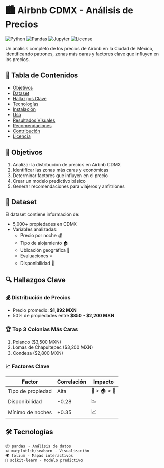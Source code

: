 # 🏙️ Airbnb CDMX - Análisis de Precios

![Python](https://img.shields.io/badge/Python-3.8%2B-blue)
![Pandas](https://img.shields.io/badge/Pandas-1.3+-brightgreen)
![Jupyter](https://img.shields.io/badge/Jupyter-Notebook-orange)
![License](https://img.shields.io/badge/License-MIT-yellow)

Un análisis completo de los precios de Airbnb en la Ciudad de México, identificando patrones, zonas más caras y factores clave que influyen en los precios.

## 📌 Tabla de Contenidos
- [Objetivos](#🎯-objetivos)
- [Dataset](#📂-dataset)
- [Hallazgos Clave](#🔍-hallazgos-clave)
- [Tecnologías](#🛠️-tecnologías)
- [Instalación](#⚙️-instalación)
- [Uso](#🚀-uso)
- [Resultados Visuales](#📊-resultados-visuales)
- [Recomendaciones](#💡-recomendaciones)
- [Contribución](#🤝-contribución)
- [Licencia](#📜-licencia)

## 🎯 Objetivos
1. Analizar la distribución de precios en Airbnb CDMX
2. Identificar las zonas más caras y económicas
3. Determinar factores que influyen en el precio
4. Crear un modelo predictivo básico
5. Generar recomendaciones para viajeros y anfitriones

## 📂 Dataset
El dataset contiene información de:
- 5,000+ propiedades en CDMX
- Variables analizadas:
  - Precio por noche 💰
  - Tipo de alojamiento 🏠
  - Ubicación geográfica 📍
  - Evaluaciones ⭐
  - Disponibilidad 📅

## 🔍 Hallazgos Clave
### 💰 Distribución de Precios
- Precio promedio: **$1,892 MXN**
- 50% de propiedades entre **$850 - $2,200 MXN**

### 🏆 Top 3 Colonias Más Caras
1. Polanco ($3,500 MXN)
2. Lomas de Chapultepec ($3,200 MXN)
3. Condesa ($2,800 MXN)

### 📈 Factores Clave
| Factor | Correlación | Impacto |
|--------|------------|---------|
| Tipo de propiedad | Alta | 🏨 > 🏠 > 🛌 |
| Disponibilidad | -0.28 | 📉 |
| Mínimo de noches | +0.35 | 📈 |

## 🛠️ Tecnologías
```python
📦 pandas - Análisis de datos
📊 matplotlib/seaborn - Visualización
🌍 folium - Mapas interactivos
🤖 scikit-learn - Modelo predictivo
